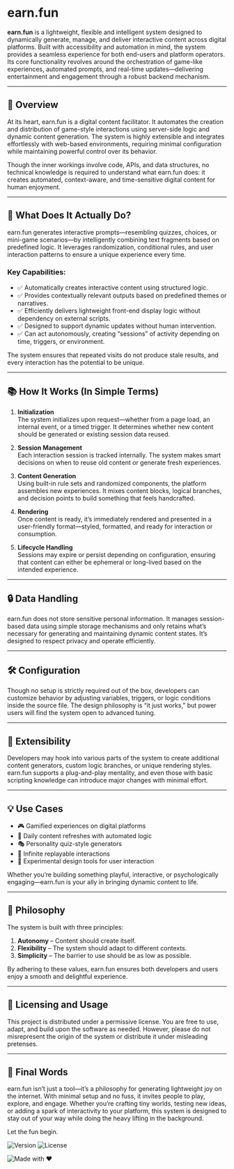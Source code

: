 # earn.fun

**earn.fun** is a lightweight, flexible and intelligent system designed to dynamically generate, manage, and deliver interactive content across digital platforms. Built with accessibility and automation in mind, the system provides a seamless experience for both end-users and platform operators. Its core functionality revolves around the orchestration of game-like experiences, automated prompts, and real-time updates—delivering entertainment and engagement through a robust backend mechanism.

---

## 🚀 Overview

At its heart, earn.fun is a digital content facilitator. It automates the creation and distribution of game-style interactions using server-side logic and dynamic content generation. The system is highly extensible and integrates effortlessly with web-based environments, requiring minimal configuration while maintaining powerful control over its behavior.

Though the inner workings involve code, APIs, and data structures, no technical knowledge is required to understand what earn.fun does: it creates automated, context-aware, and time-sensitive digital content for human enjoyment.

---

## 🧠 What Does It Actually Do?

earn.fun generates interactive prompts—resembling quizzes, choices, or mini-game scenarios—by intelligently combining text fragments based on predefined logic. It leverages randomization, conditional rules, and user interaction patterns to ensure a unique experience every time.

### Key Capabilities:

- ✅ Automatically creates interactive content using structured logic.
- ✅ Provides contextually relevant outputs based on predefined themes or narratives.
- ✅ Efficiently delivers lightweight front-end display logic without dependency on external scripts.
- ✅ Designed to support dynamic updates without human intervention.
- ✅ Can act autonomously, creating “sessions” of activity depending on time, triggers, or environment.

The system ensures that repeated visits do not produce stale results, and every interaction has the potential to be unique.

---

## 📚 How It Works (In Simple Terms)

1. **Initialization**  
   The system initializes upon request—whether from a page load, an internal event, or a timed trigger. It determines whether new content should be generated or existing session data reused.

2. **Session Management**  
   Each interaction session is tracked internally. The system makes smart decisions on when to reuse old content or generate fresh experiences.

3. **Content Generation**  
   Using built-in rule sets and randomized components, the platform assembles new experiences. It mixes content blocks, logical branches, and decision points to build something that feels handcrafted.

4. **Rendering**  
   Once content is ready, it’s immediately rendered and presented in a user-friendly format—styled, formatted, and ready for interaction or consumption.

5. **Lifecycle Handling**  
   Sessions may expire or persist depending on configuration, ensuring that content can either be ephemeral or long-lived based on the intended experience.

---

## 🔒 Data Handling

earn.fun does not store sensitive personal information. It manages session-based data using simple storage mechanisms and only retains what’s necessary for generating and maintaining dynamic content states. It’s designed to respect privacy and operate efficiently.

---

## 🛠 Configuration

Though no setup is strictly required out of the box, developers can customize behavior by adjusting variables, triggers, or logic conditions inside the source file. The design philosophy is “it just works,” but power users will find the system open to advanced tuning.

---

## 🧩 Extensibility

Developers may hook into various parts of the system to create additional content generators, custom logic branches, or unique rendering styles. earn.fun supports a plug-and-play mentality, and even those with basic scripting knowledge can introduce major changes with minimal effort.

---

## 💡 Use Cases

- 🎮 Gamified experiences on digital platforms  
- 📆 Daily content refreshes with automated logic  
- 🎭 Personality quiz-style generators  
- 🔁 Infinite replayable interactions  
- 🧪 Experimental design tools for user interaction  

Whether you’re building something playful, interactive, or psychologically engaging—earn.fun is your ally in bringing dynamic content to life.

---

## 🧬 Philosophy

The system is built with three principles:

1. **Autonomy** – Content should create itself.  
2. **Flexibility** – The system should adapt to different contexts.  
3. **Simplicity** – The barrier to use should be as low as possible.

By adhering to these values, earn.fun ensures both developers and users enjoy a smooth and delightful experience.

---

## 📄 Licensing and Usage

This project is distributed under a permissive license. You are free to use, adapt, and build upon the software as needed. However, please do not misrepresent the origin of the system or distribute it under misleading pretenses.

---

## 👋 Final Words

earn.fun isn’t just a tool—it’s a philosophy for generating lightweight joy on the internet. With minimal setup and no fuss, it invites people to play, explore, and engage. Whether you’re crafting tiny worlds, testing new ideas, or adding a spark of interactivity to your platform, this system is designed to stay out of your way while doing the heavy lifting in the background.

Let the fun begin.

![Version](https://img.shields.io/badge/version-1.0.0-blue)
![License](https://img.shields.io/badge/license-MIT-green)

![Made with ❤️](https://img.shields.io/badge/made%20with-%E2%9D%A4-red)
